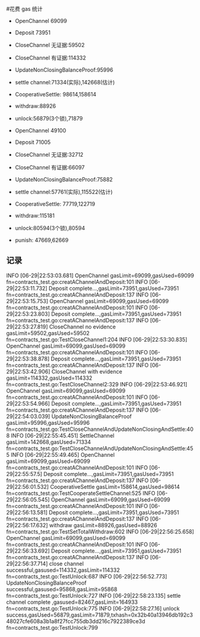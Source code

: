 #花费 gas 统计
* OpenChannel 69099
* Deposit 73951
* CloseChannel 无证据:59502
* CloseChannel 有证据:114332
* UpdateNonClosingBalanceProof:95996
* settle channel:71334(实际),142668(估计)
* CooperativeSettle: 98614,158614
* withdraw:88926
* unlock:56879(3个锁),71879


* OpenChannel 49100
* Deposit 71005
* CloseChannel 无证据:32712
* CloseChannel 有证据:66097
* UpdateNonClosingBalanceProof:75882
* settle channel:57761(实际),115522(估计)
* CooperativeSettle: 77719,122719
* withdraw:115181
* unlock:80594(3个锁),80594
* punish: 47669,62669



## 记录
INFO [06-29|22:53:03.681] OpenChannel gasLimit=69099,gasUsed=69099 fn=contracts_test.go:creatAChannelAndDeposit:101
INFO [06-29|22:53:11.732] Deposit complete...,gasLimit=73951,gasUsed=73951 fn=contracts_test.go:creatAChannelAndDeposit:137
INFO [06-29|22:53:15.753] OpenChannel gasLimit=69099,gasUsed=69099 fn=contracts_test.go:creatAChannelAndDeposit:101
INFO [06-29|22:53:23.803] Deposit complete...,gasLimit=73951,gasUsed=73951 fn=contracts_test.go:creatAChannelAndDeposit:137
INFO [06-29|22:53:27.819] CloseChannel no evidence gasLimit=59502,gasUsed=59502 fn=contracts_test.go:TestCloseChannel1:204
INFO [06-29|22:53:30.835] OpenChannel gasLimit=69099,gasUsed=69099 fn=contracts_test.go:creatAChannelAndDeposit:101
INFO [06-29|22:53:38.878] Deposit complete...,gasLimit=73951,gasUsed=73951 fn=contracts_test.go:creatAChannelAndDeposit:137
INFO [06-29|22:53:42.906] CloseChannel with evidence gasLimit=114332,gasUsed=114332 fn=contracts_test.go:TestCloseChannel2:329
INFO [06-29|22:53:46.921] OpenChannel gasLimit=69099,gasUsed=69099 fn=contracts_test.go:creatAChannelAndDeposit:101
INFO [06-29|22:53:54.966] Deposit complete...,gasLimit=73951,gasUsed=73951 fn=contracts_test.go:creatAChannelAndDeposit:137
INFO [06-29|22:54:03.039] UpdateNonClosingBalanceProof gasLimit=95996,gasUsed=95996 fn=contracts_test.go:TestCloseChannelAndUpdateNonClosingAndSettle:408
INFO [06-29|22:55:45.451] SettleChannel gasLimit=142668,gasUsed=71334 fn=contracts_test.go:TestCloseChannelAndUpdateNonClosingAndSettle:455
INFO [06-29|22:55:49.465] OpenChannel gasLimit=69099,gasUsed=69099 fn=contracts_test.go:creatAChannelAndDeposit:101
INFO [06-29|22:55:57.5] Deposit complete...,gasLimit=73951,gasUsed=73951 fn=contracts_test.go:creatAChannelAndDeposit:137
INFO [06-29|22:56:01.532] CooperativeSettle gasLimit=158614,gasUsed=98614 fn=contracts_test.go:TestCooperateSettleChannel:525
INFO [06-29|22:56:05.545] OpenChannel gasLimit=69099,gasUsed=69099 fn=contracts_test.go:creatAChannelAndDeposit:101
INFO [06-29|22:56:13.581] Deposit complete...,gasLimit=73951,gasUsed=73951 fn=contracts_test.go:creatAChannelAndDeposit:137
INFO [06-29|22:56:17.632] withdraw gasLimit=88926,gasUsed=88926    fn=contracts_test.go:TestSetTotalWithdraw:602
INFO [06-29|22:56:25.658] OpenChannel gasLimit=69099,gasUsed=69099 fn=contracts_test.go:creatAChannelAndDeposit:101
INFO [06-29|22:56:33.692] Deposit complete...,gasLimit=73951,gasUsed=73951 fn=contracts_test.go:creatAChannelAndDeposit:137
INFO [06-29|22:56:37.714] close channel successful,gasused=114332,gasLimit=114332 fn=contracts_test.go:TestUnlock:687
INFO [06-29|22:56:52.773] UpdateNonClosingBalanceProof successful,gasused=95868,gasLimit=95868 fn=contracts_test.go:TestUnlock:727
INFO [06-29|22:58:23.135] settle channel complete ,gasused=82467,gasLimit=164933 fn=contracts_test.go:TestUnlock:775
INFO [06-29|22:58:27.16] unlock success,gasUsed=56879,gasLimit=71879,txhash=0x32b40a13946db192c348027cfe608a3b1a8f27fcc755db3dd216c7922389ce3d fn=contracts_test.go:TestUnlock:799
